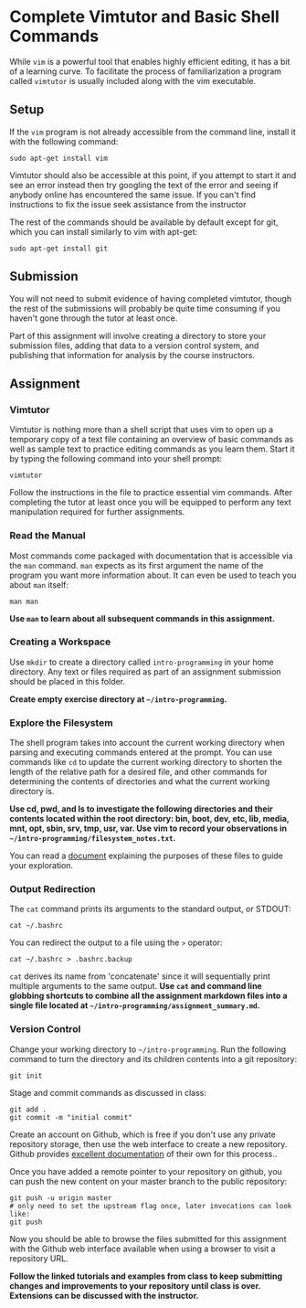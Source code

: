 
# Complete Vimtutor and Basic Shell Commands

While `vim` is a powerful tool that enables highly efficient editing, it has
a bit of a learning curve. To facilitate the process of familiarization a
program called `vimtutor` is usually included along with the vim executable.

## Setup

If the `vim` program is not already accessible from the command line, install it
with the following command:

    sudo apt-get install vim

Vimtutor should also be accessible at this point, if you attempt to start it and
see an error instead then try googling the text of the error and seeing if anybody
online has encountered the same issue. If you can't find instructions to fix the
issue seek assistance from the instructor

The rest of the commands should be available by default except for git, which
you can install similarly to vim with apt-get:

    sudo apt-get install git

## Submission

You will not need to submit evidence of having completed vimtutor, though the
rest of the submissions will probably be quite time consuming if you haven't
gone through the tutor at least once.

Part of this assignment will involve creating a directory to store your
submission files, adding that data to a version control system, and publishing
that information for analysis by the course instructors.

## Assignment

### Vimtutor

Vimtutor is nothing more than a shell script that uses vim to open up a
temporary copy of a text file containing an overview of basic commands as well as
sample text to practice editing commands as you learn them. Start it by typing
the following command into your shell prompt:

    vimtutor

Follow the instructions in the file to practice essential vim commands. After
completing the tutor at least once you will be equipped to perform any text
manipulation required for further assignments.

### Read the Manual

Most commands come packaged with documentation that is accessible via the `man`
command. `man` expects as its first argument the name of the program you want
more information about. It can even be used to teach you about `man` itself:

    man man

**Use `man` to learn about all subsequent commands in this assignment.**

### Creating a Workspace

Use `mkdir` to create a directory called `intro-programming` in your home
directory. Any text or files required as part of an assignment submission should
be placed in this folder.

**Create empty exercise directory at `~/intro-programming`.**

### Explore the Filesystem

The shell program takes into account the current working directory when parsing
and executing commands entered at the prompt. You can use commands like `cd` to
update the current working directory to shorten the length of the relative path
for a desired file, and other commands for determining the contents of
directories and what the current working directory is.

**Use cd, pwd, and ls to investigate the following directories and their
contents located within the root directory: bin, boot, dev, etc, lib, media,
mnt, opt, sbin, srv, tmp, usr, var. Use vim to record your observations in
`~/intro-programming/filesystem_notes.txt`.**

You can read a
[document](https://d37djvu3ytnwxt.cloudfront.net/asset-v1:LinuxFoundationX+LFS101x+1T2016+type@asset+block/LFS101_Ch3_Sec1_FSH.pdf)
explaining the purposes of these files to guide your exploration.

### Output Redirection

The `cat` command prints its arguments to the standard output, or STDOUT:

    cat ~/.bashrc

You can redirect the output to a file using the `>` operator:

    cat ~/.bashrc > .bashrc.backup

`cat` derives its name from 'concatenate' since it will sequentially print multiple
arguments to the same output. **Use `cat` and command line globbing shortcuts to
combine all the assignment markdown files into a single file located at
`~/intro-programming/assignment_summary.md`.**

### Version Control

Change your working directory to `~/intro-programming`. Run the following
command to turn the directory and its children contents into a git repository:

    git init

Stage and commit commands as discussed in class:

    git add .
    git commit -m "initial commit"

Create an account on Github, which is free if you don't use any private
repository storage, then use the web interface to create a new repository.
Github provides [excellent
documentation](https://guides.github.com/activities/hello-world/) of their own
for this process..

Once you have added a remote pointer to your repository on github, you can push
the new content on your master branch to the public repository:

    git push -u origin master
    # only need to set the upstream flag once, later invocations can look like:
    git push

Now you should be able to browse the files submitted for this assignment with
the Github web interface available when using a browser to visit a repository
URL.

**Follow the linked tutorials and examples from class to keep submitting changes
and improvements to your repository until class is over. Extensions can be
discussed with the instructor.**

